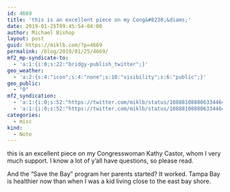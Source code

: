 ```yaml
---
id: 4669
title: 'this is an excellent piece on my Cong&#8230;&diams;'
date: 2019-01-25T09:45:54-04:00
author: Michael Bishop
layout: post
guid: https://miklb.com/?p=4669
permalink: /blog/2019/01/25/4669/
mf2_mp-syndicate-to:
  - 'a:1:{i:0;s:22:"bridgy-publish_twitter";}'
geo_weather:
  - 'a:2:{s:4:"icon";s:4:"none";s:10:"visibility";s:6:"public";}'
geo_public:
  - "0"
mf2_syndication:
  - 'a:1:{i:0;s:52:"https://twitter.com/miklb/status/1088810888063344641";}'
  - 'a:1:{i:0;s:52:"https://twitter.com/miklb/status/1088810888063344641";}'
categories:
  - misc
kind:
  - Note
---
```

this is an excellent piece on my Congresswoman Kathy Castor, whom I very much support. I know a lot of y’all have questions, so please read.

And the “Save the Bay” program her parents started? It worked. Tampa Bay is healthier now than when I was a kid living close to the east bay shore.